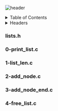 ![header](https://capsule-render.vercel.app/api?type=soft&color=gradient&height=230&section=header&text=Singly%20List&fontSize=50)

<details><summary>Table of Contents</summary>

- `Headers`: <i>List of headers used</i>
- `lists.h`: <i>Header File</i>
- `0-print_list.c`: <i>Prints all the elements of a list_t list</i>
- `1-list_len.c`: <i>Returns the number of elements in a linked list_t list.</i>
- `2-add_node.c`: <i>Adds a new node at the beginning of a list_t list.</i>
- `3-add_node_end.c`: <i>Adds a new node at the end of a list_t list.</i>
- `4-free_list.c`: <i>Frees a list_t list.</i></details>

<details><summary>Headers</summary>
  
- `lists.h`: <i>Header File Name</i>
- `<stdlib.h>`: <i>Prints all the elements of a list_t list</i>
- `<stdio.h>`: <i>Returns the number of elements in a linked list_t list.</i>
- `<string.h>`: <i>Adds a new node at the beginning of a list_t list.</i></details>

<h3>lists.h</h3>

<h3>0-print_list.c</h3>

<h3>1-list_len.c</h3>

<h3>2-add_node.c</h3>

<h3>3-add_node_end.c</h3>

<h3>4-free_list.c</h3>
